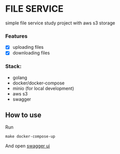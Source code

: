 # FILE SERVICE
simple file service study project with aws s3 storage

### Features
- [x] uploading files
- [x] downloading files

### Stack:
- golang
- docker/docker-compose
- minio (for local development)
- aws s3
- swagger

## How to use

Run
```shell
make docker-compose-up
```
And open [swagger ui](http://localhost:8080/swagger/index.html)